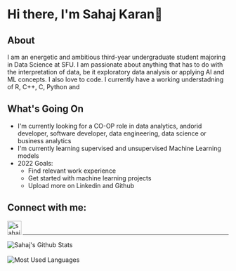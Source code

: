 # Hi there, I'm Sahaj Karan👋

## About
I am an energetic and ambitious third-year undergraduate student majoring in Data Science at SFU. I am passionate about anything that has to do with the interpretation of data, be it exploratory data analysis or applying AI and ML concepts. I also love to code. I currently have a working understadning of R, C++, C, Python and 

## What's Going On
- I'm currently looking for a CO-OP role in data analytics, andorid developer, software developer, data engineering, data science or business analytics 
- I'm currently learning supervised and unsupervised Machine Learning models 
- 2022 Goals: 
  - Find relevant work experience
  - Get started with machine learning projects
  - Upload more on Linkedin and Github

## Connect with me:

[<img align ="left" alt = "sahaj_karan" width = "32px" src = "https://cdn.jsdelivr.net/npm/simple-icons@v3/icons/linkedin.svg" />][Linkedin]


<br />


[Linkedin]: https://www.linkedin.com/in/sahaj-karan-964745200/?msgControlName=reply_to_sender&msgConversationId=2-YzFlZTI5MjMtZDcwZC00NWI1LTk4NWItZWQ2YzI0ZDU5YzlhXzAxMg%3D%3D&msgOverlay=true



---

<img align = "left" alt="Sahaj's Github Stats" src = "https://github-readme-stats.vercel.app/api?username=sahajkaran&show_icons=true&hide_border=true" />

<br />
<br />

<img align = "left" alt="Most Used Languages" src = "https://github-readme-stats.vercel.app/api/top-langs/?username=sahajkaran&layout=compact&hide_border=true" />
